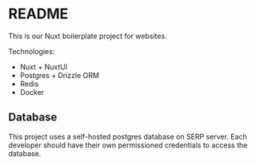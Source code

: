 # README

This is our Nuxt boilerplate project for websites.

Technologies:

- Nuxt + NuxtUI
- Postgres + Drizzle ORM
- Redis
- Docker

## Database

This project uses a self-hosted postgres database on SERP server. Each developer should have their own permissioned credentials to access the database.

